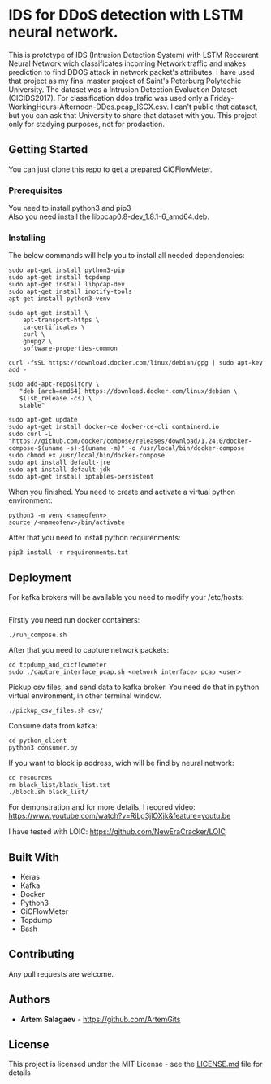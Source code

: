 # IDS for DDoS detection with LSTM neural network.

This is prototype of IDS (Intrusion Detection System) with LSTM Reccurent Neural Network wich classificates incoming Network traffic and makes prediction to find DDOS attack in network packet's attributes. I have used that project as my final master project of Saint's Peterburg Polytechic University. 
The dataset was a Intrusion Detection Evaluation Dataset (CICIDS2017). For classification ddos trafic was used only a Friday-WorkingHours-Afternoon-DDos.pcap_ISCX.csv. I can't public that dataset, but you can ask that University to share that dataset with you. 
This project only for stadying purposes, not for prodaction.

## Getting Started

You can just clone this repo to get a prepared CiCFlowMeter. 

### Prerequisites

You need to install python3 and pip3  
Also you need install the libpcap0.8-dev_1.8.1-6_amd64.deb.  

### Installing

The below commands will help you to install all needed dependencies:
```
sudo apt-get install python3-pip
sudo apt-get install tcpdump
sudo apt-get install libpcap-dev
sudo apt-get install inotify-tools
apt-get install python3-venv

sudo apt-get install \
    apt-transport-https \
    ca-certificates \
    curl \
    gnupg2 \
    software-properties-common

curl -fsSL https://download.docker.com/linux/debian/gpg | sudo apt-key add -

sudo add-apt-repository \
   "deb [arch=amd64] https://download.docker.com/linux/debian \
   $(lsb_release -cs) \
   stable"

sudo apt-get update
sudo apt-get install docker-ce docker-ce-cli containerd.io
sudo curl -L "https://github.com/docker/compose/releases/download/1.24.0/docker-compose-$(uname -s)-$(uname -m)" -o /usr/local/bin/docker-compose
sudo chmod +x /usr/local/bin/docker-compose
sudo apt install default-jre
sudo apt install default-jdk
sudo apt-get install iptables-persistent

```
When you finished. You need to create and activate a virtual python environment:  
```
python3 -m venv <nameofenv>
source /<nameofenv>/bin/activate
```
After that you need to install python requirenments:

```
pip3 install -r requirenments.txt
```


## Deployment
For kafka brokers will be available you need to modify your /etc/hosts:
```echo 127.0.1.1 kafka >> /etc/hosts
```
Firstly you need run docker containers:

```
./run_compose.sh
```
After that you need to capture network packets:

```
cd tcpdump_and_cicflowmeter 
sudo ./capture_interface_pcap.sh <network interface> pcap <user>
```
Pickup csv files, and send data to kafka broker. You need do that in python virtual environment, in other terminal window.

```
./pickup_csv_files.sh csv/
```

Consume data from kafka:

```
cd python_client
python3 consumer.py
```

If you want to block ip address, wich will be find by neural network:


```
cd resources
rm black_list/black_list.txt
./block.sh black_list/
```


For demonstration and for more details, I recored video: https://www.youtube.com/watch?v=RiLg3jlOXjk&feature=youtu.be 

I have tested with LOIC: https://github.com/NewEraCracker/LOIC

## Built With

* Keras
* Kafka
* Docker
* Python3
* CiCFlowMeter
* Tcpdump
* Bash

## Contributing

Any pull requests are welcome.

## Authors

* **Artem Salagaev** - https://github.com/ArtemGits

## License

This project is licensed under the MIT License - see the [LICENSE.md](LICENSE.md) file for details
